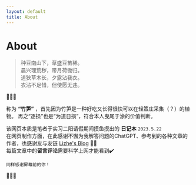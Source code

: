 ```yaml
---
layout: default
title: About
---
```

<h1>About</h1>

> 种豆南山下，草盛豆苗稀。<br>晨兴理荒秽，带月荷锄归。<br>道狭草木长，夕露沾我衣。<br>衣沾不足惜，但使愿无违。

   🎍🎍🎍


称为 **“竹笋”** ，首先因为竹笋是一种好吃又长得很快可以在轻策庄采集（？）的植物。
再之“逐损”也是“为道日损”，符合本人曳尾于涂的价值判断。

该网页本质是笔者于实习二阳请假期间摸鱼摸出的 **日记本** ``2023.5.22`` <br> 
在网页制作方面，在此感谢不懈为我解答问题的ChatGPT、参考到的各种文章的作者，也感谢友与友链 [Lizhe's Blog](https://lizhening.github.io/) 🙇‍♀️ <br>
每篇文章中的**留言评论**需要科学上网才能看到✔️

``同样感谢屏幕前的你！``

🫡🫡🫡